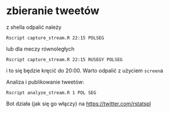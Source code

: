 # zbieranie tweetów

z shella odpalić należy

```
Rscript capture_stream.R 22:15 POLSEG
```

lub dla meczy równoległych

```
Rscript capture_stream.R 22:15 RUSEGY POLSEG
```

i to się będzie kręcić do 20:00. Warto odpalić z użyciem `screen`a


Analiza i publikowanie tweetów:

```
Rscript analyze_stream.R 1 POL SEG
```

Bot działa (jak się go włączy) na https://twitter.com/rstatspl
